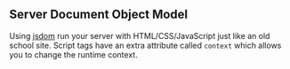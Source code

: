 ## Server Document Object Model
Using [jsdom](://github.com/tmpvar/jsdom) run your server with HTML/CSS/JavaScript just like an old school site. Script tags have an extra attribute called `context` which allows you to change the runtime context.
